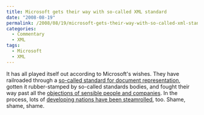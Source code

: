 ```yaml
---
title: Microsoft gets their way with so-called XML standard
date: "2008-08-19"
permalink: /2008/08/19/microsoft-gets-their-way-with-so-called-xml-standard/
categories:
  - Commentary
  - XML
tags:
  - Microsoft
  - XML
---
```

It has all played itself out according to Microsoft's wishes. They have railroaded through a [so-called standard for document representation][1], gotten it rubber-stamped by so-called standards bodies, and fought their way past all the [objections of sensible people and companies][2]. In the process, lots of [developing nations have been steamrolled][3], too. Shame, shame, shame.

 [1]: http://www.iso.org/iso/iso_catalogue/catalogue_tc/catalogue_detail.htm?csnumber=45515
 [2]: http://www.odfalliance.org/resources/Google%20XML%20Q%20%20A%20(2).pdf
 [3]: http://homembit.com/2008/08/openxml-end-of-story-appeals-rejected.html
